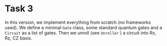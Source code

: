 # Task 3
 In this version, we implement everything from scratch (no frameworks used). We define a minimal `Gate` class, some standard quantum gates and a `Circuit` as a list of gates. Then we unroll (see `Unroller` ) a circuit into Rx, Rz, CZ basis.
